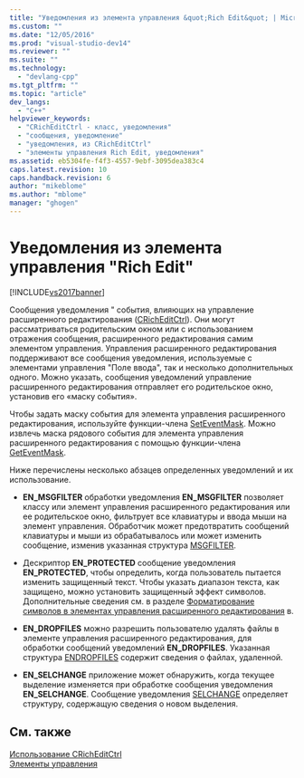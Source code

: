 ```yaml
---
title: "Уведомления из элемента управления &quot;Rich Edit&quot; | Microsoft Docs"
ms.custom: ""
ms.date: "12/05/2016"
ms.prod: "visual-studio-dev14"
ms.reviewer: ""
ms.suite: ""
ms.technology: 
  - "devlang-cpp"
ms.tgt_pltfrm: ""
ms.topic: "article"
dev_langs: 
  - "C++"
helpviewer_keywords: 
  - "CRichEditCtrl - класс, уведомления"
  - "сообщения, уведомление"
  - "уведомления, из CRichEditCtrl"
  - "элементы управления Rich Edit, уведомления"
ms.assetid: eb5304fe-f4f3-4557-9ebf-3095dea383c4
caps.latest.revision: 10
caps.handback.revision: 6
author: "mikeblome"
ms.author: "mblome"
manager: "ghogen"
---
```

# Уведомления из элемента управления &quot;Rich Edit&quot;
[!INCLUDE[vs2017banner](../assembler/inline/includes/vs2017banner.md)]

Сообщения уведомления " события, влияющих на управление расширенного редактирования \([CRichEditCtrl](../Topic/CRichEditCtrl%20Class.md)\).  Они могут рассматриваться родительским окном или с использованием отражения сообщения, расширенного редактирования самим элементом управления.  Управления расширенного редактирования поддерживают все сообщения уведомления, используемые с элементами управления "Поле ввода", так и несколько дополнительных одного.  Можно указать, сообщения уведомлений управление расширенного редактирования отправляет его родительское окно, установив его «маску события».  
  
 Чтобы задать маску события для элемента управления расширенного редактирования, используйте функции\-члена [SetEventMask](../Topic/CRichEditCtrl::SetEventMask.md).  Можно извлечь маска рядового события для элемента управления расширенного редактирования с помощью функции\-члена [GetEventMask](../Topic/CRichEditCtrl::GetEventMask.md).  
  
 Ниже перечислены несколько абзацев определенных уведомлений и их использование.  
  
-   **EN\_MSGFILTER** обработки уведомления **EN\_MSGFILTER** позволяет классу или элемент управления расширенного редактирования или ее родительское окно, фильтрует все клавиатуры и ввода мыши на элемент управления.  Обработчик может предотвратить сообщений клавиатуры и мыши из обрабатывалось или может изменить сообщение, изменив указанная структура [MSGFILTER](http://msdn.microsoft.com/library/windows/desktop/bb787936).  
  
-   Дескриптор **EN\_PROTECTED** сообщение уведомления **EN\_PROTECTED**, чтобы определить, когда пользователь пытается изменить защищенный текст.  Чтобы указать диапазон текста, как защищено, можно установить защищенный эффект символов.  Дополнительные сведения см. в разделе [Форматирование символов в элементах управления расширенного редактирования](../mfc/character-formatting-in-rich-edit-controls.md) в.  
  
-   **EN\_DROPFILES** можно разрешить пользователю удалять файлы в элементе управления расширенного редактирования, для обработки сообщений уведомлений **EN\_DROPFILES**.  Указанная структура [ENDROPFILES](http://msdn.microsoft.com/library/windows/desktop/bb787895) содержит сведения о файлах, удаленной.  
  
-   **EN\_SELCHANGE** приложение может обнаружить, когда текущее выделение изменяется при обработке сообщения уведомления **EN\_SELCHANGE**.  Сообщение уведомления [SELCHANGE](http://msdn.microsoft.com/library/windows/desktop/bb787952) определяет структуру, содержащую сведения о новом выделения.  
  
## См. также  
 [Использование CRichEditCtrl](../mfc/using-cricheditctrl.md)   
 [Элементы управления](../mfc/controls-mfc.md)